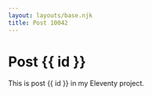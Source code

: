 ```yaml
---
layout: layouts/base.njk
title: Post 10042
---
```


# Post {{ id }}

This is post {{ id }} in my Eleventy project.
